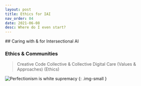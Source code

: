 ```yaml
---
layout: post
title: Ethics for IAI
nav_order: 04
date: 2021-06-08
desc: Where do I even start?
---
```


<main class="zine">
<section class="zine-page page-1" markdown="1">
## Caring with & for Intersectional AI

### Ethics & Communities

>Creative Code Collective & Collective Digital Care (Values & Approaches) (Ethics)

![Perfectionism is white supremacy](../../assets/img/LC-Perfectionism.png)
{: .img-small }
<!-- (Could combine with love notes, with tactics, or with community guidelines) -->

</section>

<section class="zine-page page-2" markdown="1">
</section>

<section class="zine-page page-3" markdown="1">
</section>

<section class="zine-page page-4" markdown="1">
</section>

<section class="zine-page page-5" markdown="1">
</section>

<section class="zine-page page-6" markdown="1">
</section>

<section class="zine-page page-7" markdown="1">
</section>

<section class="zine-page page-8" markdown="1">
</section>
</main>